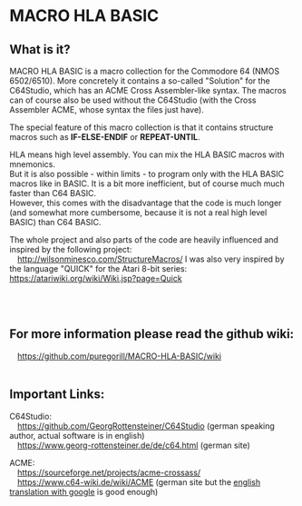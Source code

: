 # MACRO HLA BASIC

## What is it?

MACRO HLA BASIC is a macro collection for the Commodore 64 (NMOS 6502/6510).
More concretely it contains a so-called "Solution" for the C64Studio, which has an ACME Cross Assembler-like syntax. The macros can of course also be used without the C64Studio (with the Cross Assembler ACME, whose syntax the files just have).

The special feature of this macro collection is that it contains structure macros such as **IF-ELSE-ENDIF** or **REPEAT-UNTIL**.  

HLA means high level assembly. You can mix the HLA BASIC macros with mnemonics.  
But it is also possible - within limits - to program only with the HLA BASIC macros like in BASIC. It is a bit more inefficient, but of course much much faster than C64 BASIC.   
However, this comes with the disadvantage that the code is much longer (and somewhat more cumbersome, because it is not a real high level BASIC) than C64 BASIC.

The whole project and also parts of the code are heavily influenced and inspired by the following project:  
&emsp;http://wilsonminesco.com/StructureMacros/
I was also very inspired by the language "QUICK" for the Atari 8-bit series:
&emsp;https://atariwiki.org/wiki/Wiki.jsp?page=Quick

<br><br>
## For more information please read the github wiki:
&emsp;https://github.com/puregorill/MACRO-HLA-BASIC/wiki
<br><br>
## Important Links:

C64Studio:    
&emsp;https://github.com/GeorgRottensteiner/C64Studio (german speaking author, actual software is in english)  
&emsp;https://www.georg-rottensteiner.de/de/c64.html (german site)
  
ACME:  
&emsp;https://sourceforge.net/projects/acme-crossass/  
&emsp;https://www.c64-wiki.de/wiki/ACME (german site but the [english translation with google](https://www-c64--wiki-de.translate.goog/wiki/ACME?_x_tr_sl=auto&_x_tr_tl=en&_x_tr_hl=de&_x_tr_pto=wapp) is good enough)  
  

